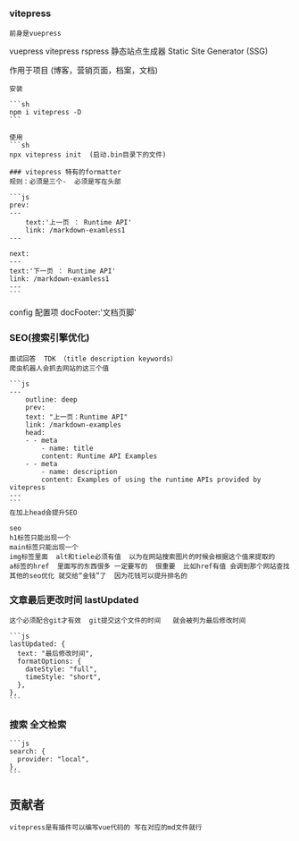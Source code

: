 ### vitepress

    前身是vuepress

vuepress vitepress rspress 静态站点生成器 Static Site Generator (SSG)

作用于项目 (博客，营销页面，档案，文档)

    安装

    ```sh
    npm i vitepress -D
    ```

    使用
    ```sh
    npx vitepress init  (启动.bin目录下的文件)

    ### vitepress 特有的formatter
    规则：必须是三个-  必须是写在头部

    ```js
    prev:
    ---
        text:'上一页 ： Runtime API'
        link: /markdown-examless1
    ---

    next:
    ---
    text:'下一页 ： Runtime API'
    link: /markdown-examless1
    ---
    ```

config 配置项 docFooter:'文档页脚'

### SEO(搜索引擎优化)

    面试回答  TDK （title description keywords）
    爬虫机器人会抓去网站的这三个值

    ```js
    ---
        outline: deep
        prev:
        text: "上一页：Runtime API"
        link: /markdown-examples
        head:
        - - meta
            - name: title
            content: Runtime API Examples
        - - meta
            - name: description
            content: Examples of using the runtime APIs provided by vitepress
    ---
    ```
    在加上head会提升SEO

    seo
    h1标签只能出现一个
    main标签只能出现一个
    img标签里面  alt和tiele必须有值  以为在网站搜索图片的时候会根据这个值来提取的
    a标签的href  里面写的东西很多 一定要写的  很重要  比如href有值 会调到那个网站查找
    其他的seo优化 就交给“金钱”了  因为花钱可以提升排名的

### 文章最后更改时间 lastUpdated

    这个必须配合git才有效  git提交这个文件的时间   就会被列为最后修改时间

    ```js
    lastUpdated: {
      text: "最后修改时间",
      formatOptions: {
        dateStyle: "full",
        timeStyle: "short",
      },
    },
    ```

### 搜索 全文检索

    ```js
    search: {
      provider: "local",
    },
    ```

## 贡献者

    vitepress是有插件可以编写vue代码的 写在对应的md文件就行
